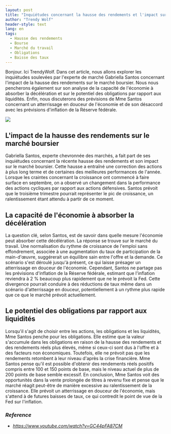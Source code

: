 ```yaml
---
layout: post
title: "Inquiétudes concernant la hausse des rendements et l'impact sur les marchés boursiers, capacité de l'économie à absorber la décélération et prédictions d'un atterrissage en douceur"
author: "Trendy Wolf"
header-style: text
lang: en
tags:
  - Hausse des rendements
  - Bourse
  - Marché du travail
  - Obligations
  - Baisse des taux
---
```


Bonjour. Ici TrendyWolf. Dans cet article, nous allons explorer les inquiétudes soulevées par l'experte de marché Gabriella Santos concernant l'impact de la hausse des rendements sur le marché boursier. Nous nous pencherons également sur son analyse de la capacité de l'économie à absorber la décélération et sur le potentiel des obligations par rapport aux liquidités. Enfin, nous discuterons des prévisions de Mme Santos concernant un atterrissage en douceur de l'économie et de son désaccord avec les prévisions d'inflation de la Réserve fédérale.

<img
    src="https://i.ytimg.com/vi/GC44pFA87CM/hqdefault.jpg"
/>


## L'impact de la hausse des rendements sur le marché boursier
Gabriella Santos, experte chevronnée des marchés, a fait part de ses inquiétudes concernant la récente hausse des rendements et son impact sur le marché boursier. Cette hausse a entraîné une correction des actions à plus long terme et de certaines des meilleures performances de l'année. Lorsque les craintes concernant la croissance ont commencé à faire surface en septembre, on a observé un changement dans la performance des actions cycliques par rapport aux actions défensives. Santos prévoit que le troisième trimestre pourrait représenter le pic de croissance, un ralentissement étant attendu à partir de ce moment.

## La capacité de l'économie à absorber la décélération
La question clé, selon Santos, est de savoir dans quelle mesure l'économie peut absorber cette décélération. La réponse se trouve sur le marché du travail. Une normalisation du rythme de croissance de l'emploi sans effondrement, associée à une augmentation du taux de participation de la main-d'œuvre, suggérerait un équilibre sain entre l'offre et la demande. Ce scénario s'est déroulé jusqu'à présent, ce qui laisse présager un atterrissage en douceur de l'économie. Cependant, Santos ne partage pas les prévisions d'inflation de la Réserve fédérale, estimant que l'inflation reviendra à 2 % beaucoup plus rapidement que ne le prévoit la Fed. Cette divergence pourrait conduire à des réductions de taux même dans un scénario d'atterrissage en douceur, potentiellement à un rythme plus rapide que ce que le marché prévoit actuellement.

## Le potentiel des obligations par rapport aux liquidités
Lorsqu'il s'agit de choisir entre les actions, les obligations et les liquidités, Mme Santos penche pour les obligations. Elle estime que la valeur s'accumule dans les obligations en raison de la hausse des rendements et des rendements réels plus élevés, même si ceux-ci sont dus à l'offre et à des facteurs non économiques. Toutefois, elle ne prévoit pas que les rendements retombent à leur niveau d'après la crise financière. Mme Santos pense qu'il est possible d'obtenir des rendements réels positifs compris entre 100 et 150 points de base, mais le niveau actuel de plus de 200 points de base semble excessif. En conclusion, Mme Santos voit des opportunités dans la vente prolongée de titres à revenu fixe et pense que le marché réagit peut-être de manière excessive au ralentissement de la croissance. Elle prévoit un atterrissage en douceur de l'économie, mais s'attend à de futures baisses de taux, ce qui contredit le point de vue de la Fed sur l'inflation.


### _Reference_
- _https://www.youtube.com/watch?v=GC44pFA87CM_

